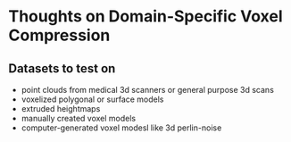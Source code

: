 # Thoughts on Domain-Specific Voxel Compression

## Datasets to test on

* point clouds from medical 3d scanners or general purpose 3d scans
* voxelized polygonal or surface models
* extruded heightmaps
* manually created voxel models
* computer-generated voxel modesl like 3d perlin-noise


